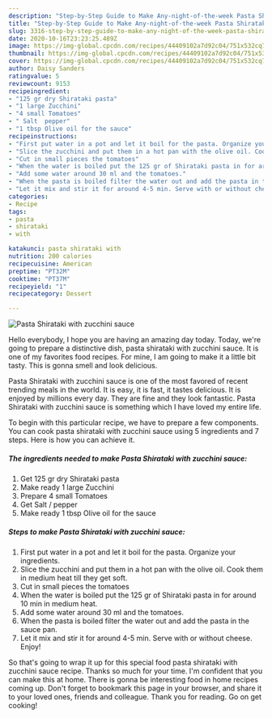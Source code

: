 ```yaml
---
description: "Step-by-Step Guide to Make Any-night-of-the-week Pasta Shirataki with zucchini sauce"
title: "Step-by-Step Guide to Make Any-night-of-the-week Pasta Shirataki with zucchini sauce"
slug: 3316-step-by-step-guide-to-make-any-night-of-the-week-pasta-shirataki-with-zucchini-sauce
date: 2020-10-16T23:23:25.489Z
image: https://img-global.cpcdn.com/recipes/44409102a7d92c04/751x532cq70/pasta-shirataki-with-zucchini-sauce-recipe-main-photo.jpg
thumbnail: https://img-global.cpcdn.com/recipes/44409102a7d92c04/751x532cq70/pasta-shirataki-with-zucchini-sauce-recipe-main-photo.jpg
cover: https://img-global.cpcdn.com/recipes/44409102a7d92c04/751x532cq70/pasta-shirataki-with-zucchini-sauce-recipe-main-photo.jpg
author: Daisy Sanders
ratingvalue: 5
reviewcount: 9153
recipeingredient:
- "125 gr dry Shirataki pasta"
- "1 large Zucchini"
- "4 small Tomatoes"
- " Salt  pepper"
- "1 tbsp Olive oil for the sauce"
recipeinstructions:
- "First put water in a pot and let it boil for the pasta. Organize your ingredients."
- "Slice the zucchini and put them in a hot pan with the olive oil. Cook them in medium heat till they get soft."
- "Cut in small pieces the tomatoes"
- "When the water is boiled put the 125 gr of Shirataki pasta in for around 10 min in medium heat."
- "Add some water around 30 ml and the tomatoes."
- "When the pasta is boiled filter the water out and add the pasta in the sauce pan."
- "Let it mix and stir it for around 4-5 min. Serve with or without cheese. Enjoy!"
categories:
- Recipe
tags:
- pasta
- shirataki
- with

katakunci: pasta shirataki with 
nutrition: 200 calories
recipecuisine: American
preptime: "PT32M"
cooktime: "PT37M"
recipeyield: "1"
recipecategory: Dessert

---
```



![Pasta Shirataki with zucchini sauce](https://img-global.cpcdn.com/recipes/44409102a7d92c04/751x532cq70/pasta-shirataki-with-zucchini-sauce-recipe-main-photo.jpg)

Hello everybody, I hope you are having an amazing day today. Today, we're going to prepare a distinctive dish, pasta shirataki with zucchini sauce. It is one of my favorites food recipes. For mine, I am going to make it a little bit tasty. This is gonna smell and look delicious.



Pasta Shirataki with zucchini sauce is one of the most favored of recent trending meals in the world. It is easy, it is fast, it tastes delicious. It is enjoyed by millions every day. They are fine and they look fantastic. Pasta Shirataki with zucchini sauce is something which I have loved my entire life.


To begin with this particular recipe, we have to prepare a few components. You can cook pasta shirataki with zucchini sauce using 5 ingredients and 7 steps. Here is how you can achieve it.

<!--inarticleads1-->

##### The ingredients needed to make Pasta Shirataki with zucchini sauce:

1. Get 125 gr dry Shirataki pasta
1. Make ready 1 large Zucchini
1. Prepare 4 small Tomatoes
1. Get  Salt / pepper
1. Make ready 1 tbsp Olive oil for the sauce




<!--inarticleads2-->

##### Steps to make Pasta Shirataki with zucchini sauce:

1. First put water in a pot and let it boil for the pasta. Organize your ingredients.
1. Slice the zucchini and put them in a hot pan with the olive oil. Cook them in medium heat till they get soft.
1. Cut in small pieces the tomatoes
1. When the water is boiled put the 125 gr of Shirataki pasta in for around 10 min in medium heat.
1. Add some water around 30 ml and the tomatoes.
1. When the pasta is boiled filter the water out and add the pasta in the sauce pan.
1. Let it mix and stir it for around 4-5 min. Serve with or without cheese. Enjoy!




So that's going to wrap it up for this special food pasta shirataki with zucchini sauce recipe. Thanks so much for your time. I'm confident that you can make this at home. There is gonna be interesting food in home recipes coming up. Don't forget to bookmark this page in your browser, and share it to your loved ones, friends and colleague. Thank you for reading. Go on get cooking!

